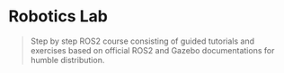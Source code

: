 # Robotics Lab
> Step by step ROS2 course consisting of guided tutorials and exercises based on official ROS2 and Gazebo documentations for humble distribution.


